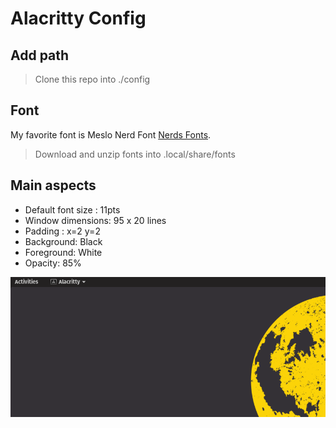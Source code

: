 # Alacritty Config

## Add path
> Clone this repo into ./config

## Font
My favorite font is Meslo Nerd Font [Nerds Fonts](https://www.nerdfonts.com/font-downloads).
> Download and unzip fonts into .local/share/fonts

## Main aspects
- Default font size : 11pts
- Window dimensions: 95 x 20 lines
- Padding : x=2 y=2
- Background: Black
- Foreground: White
- Opacity: 85%

![open terminal-](out.gif "Alacritty")